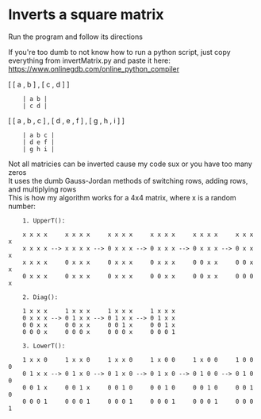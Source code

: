 # Inverts a square matrix

Run the program and follow its directions<br/>

If you're too dumb to not know how to run a python script, just copy everything from invertMatrix.py and paste it here: https://www.onlinegdb.com/online_python_compiler

[ [ a , b ] , [ c , d ] ]

        | a b |
        | c d |

[ [ a , b , c ] , [ d , e , f ] , [ g , h , i ] ]

        | a b c |
        | d e f |
        | g h i |


Not all matricies can be inverted cause my code sux or you have too many zeros<br/>
It uses the dumb Gauss-Jordan methods of switching rows, adding rows, and multiplying rows<br/>
This is how my algorithm works for a 4x4 matrix, where x is a random number:

        
        1. UpperT():
        
        x x x x     x x x x     x x x x     x x x x     x x x x     x x x x
        x x x x --> x x x x --> 0 x x x --> 0 x x x --> 0 x x x --> 0 x x x
        x x x x     0 x x x     0 x x x     0 x x x     0 0 x x     0 0 x x 
        0 x x x     0 x x x     0 x x x     0 0 x x     0 0 x x     0 0 0 x
        
        2. Diag():
        
        1 x x x     1 x x x     1 x x x     1 x x x 
        0 x x x --> 0 1 x x --> 0 1 x x --> 0 1 x x
        0 0 x x     0 0 x x     0 0 1 x     0 0 1 x
        0 0 0 x     0 0 0 x     0 0 0 x     0 0 0 1
        
        3. LowerT():
        
        1 x x 0     1 x x 0     1 x x 0     1 x 0 0     1 x 0 0     1 0 0 0
        0 1 x x --> 0 1 x 0 --> 0 1 x 0 --> 0 1 x 0 --> 0 1 0 0 --> 0 1 0 0
        0 0 1 x     0 0 1 x     0 0 1 0     0 0 1 0     0 0 1 0     0 0 1 0 
        0 0 0 1     0 0 0 1     0 0 0 1     0 0 0 1     0 0 0 1     0 0 0 1
